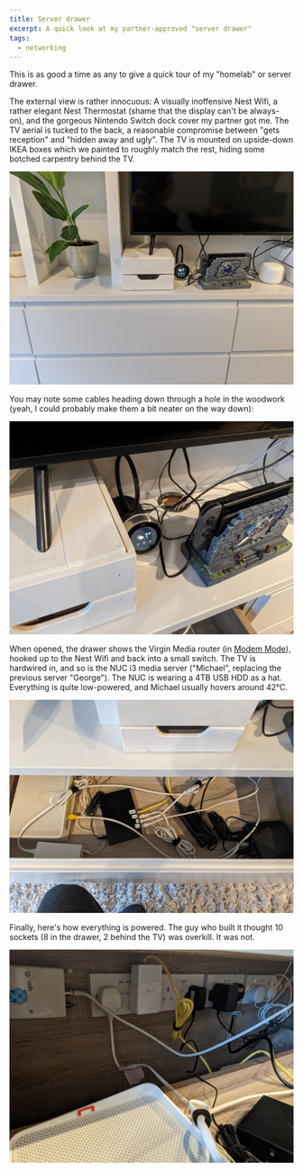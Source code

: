 ```yaml
---
title: Server drawer
excerpt: A quick look at my partner-approved "server drawer"
tags:
  - networking
---
```


This is as good a time as any to give a quick tour of my "homelab" or server drawer.

[external]: /assets/images/2021/01/server-drawer/external.jpg
[top]: /assets/images/2021/01/server-drawer/top.jpg
[power]: /assets/images/2021/01/server-drawer/power.jpg
[hole]: /assets/images/2021/01/server-drawer/hole.jpg

The external view is rather innocuous: A visually inoffensive Nest Wifi, a rather elegant Nest Thermostat (shame that the display can't be always-on), and the gorgeous Nintendo Switch dock cover my partner got me. The TV aerial is tucked to the back, a reasonable compromise between "gets reception" and "hidden away and ugly". The TV is mounted on upside-down IKEA boxes which we painted to roughly match the rest, hiding some botched carpentry behind the TV.

[![External view][external]][external]

You may note some cables heading down through a hole in the woodwork (yeah, I could probably make them a bit neater on the way down):

[![Through the hole][hole]][hole]

When opened, the drawer shows the Virgin Media router (in [Modem Mode][modem-mode]), hooked up to the Nest Wifi and back into a small switch. The TV is hardwired in, and so is the NUC i3 media server ("Michael", replacing the previous server "George"). The NUC is wearing a 4TB USB HDD as a hat. Everything is quite low-powered, and Michael usually hovers around 42°C.

[modem-mode]: https://www.virginmedia.com/help/virgin-media-hub-modem-mode

[![Top view][top]][top]

Finally, here's how everything is powered. The guy who built it thought 10 sockets (8 in the drawer, 2 behind the TV) was overkill. It was not.

[![Power view][power]][power]
